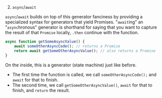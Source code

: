 2. `async`/`await`

`async`/`await` builds on top of this generator fanciness by providing a specialized syntax for generators that yield Promises.
"`await`ing" an "`async`hronous" generator is shorthand for saying that you want to capture the result of that `Promise` locally, `.then` continue with the function.

```javascript
async function getSomeAsyncValue() {
    await someOtherAsyncCode(); // returns a Promise
    return await getSomeOtherAsyncValue(); // also returns a Promise
}
```

On the inside, this is a generator (state machine) just like before.
* The first time the function is called, we call `someOtherAsyncCode();` and `await` for that to finish.
* The second time, we call `getSomeOtherAsyncValue()`, `await` for that to finish, and `return` the result.

